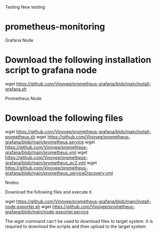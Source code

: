 Testing 
New testing
# prometheus-monitoring
Grafana Node
# Download the following installation script to grafana node
wget https://github.com/Vinoyee/prometheus-grafana/blob/main/install-grafana.sh

Prometheus Node

# Download the following files

wget https://github.com/Vinoyee/prometheus-grafana/blob/main/install-prometheus.sh
wget https://github.com/Vinoyee/prometheus-grafana/blob/main/prometheus.service
wget https://github.com/Vinoyee/prometheus-grafana/blob/main/prometheus.yml
wget https://github.com/Vinoyee/prometheus-grafana/blob/main/prometheus_ec2.yml
wget https://github.com/Vinoyee/prometheus-grafana/blob/main/prometheus_serviceDiscovery.yml


Nodes:

Download the following files and execute it. 

wget https://github.com/Vinoyee/prometheus-grafana/blob/main/install-node-exporter.sh
wget https://github.com/Vinoyee/prometheus-grafana/blob/main/node-exporter.service

The wget command can't be used to download files to target system. It is required to download the scripts and then upload to the target system
